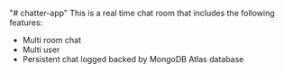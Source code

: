 "# chatter-app" 
This is a real time chat room that includes the following features:
- Multi room chat
- Multi user
- Persistent chat logged backed by MongoDB Atlas database
